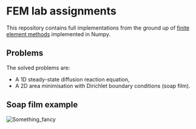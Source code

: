 # FEM lab assignments

This repository contains full implementations from the ground up of [finite element methods](https://en.wikipedia.org/wiki/Finite_element_method) implemented in Numpy. 

## Problems

The solved problems are:
- A 1D steady-state diffusion reaction equation,
- A 2D area minimisation with Dirichlet boundary conditions (soap film).

## Soap film example

![Something_fancy](https://user-images.githubusercontent.com/74617371/210629074-bd805d80-976f-4b92-b5d9-6e7435baf4ae.png)
